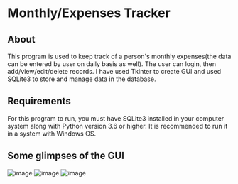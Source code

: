 # Monthly/Expenses Tracker
## About
This program is used to keep track of a person's monthly expenses(the data can be entered by user on daily basis as well). The user can login, then add/view/edit/delete records. I have used Tkinter to create GUI and used SQLite3 to store and manage data in the database.
## Requirements
For this program to run, you must have SQLite3 installed in your computer system along with Python version 3.6 or higher. It is recommended to run it in a system with Windows OS.
## Some glimpses of the GUI
![image](https://user-images.githubusercontent.com/55046164/133920640-36aa98e4-c314-4f97-8307-e7ee76429025.png)
![image](https://user-images.githubusercontent.com/55046164/133920728-f80a952a-dda0-4482-a386-4f80e698ba5b.png)
![image](https://user-images.githubusercontent.com/55046164/133920445-ba8179ef-5770-438a-ab29-9a4cec9d530d.png)

